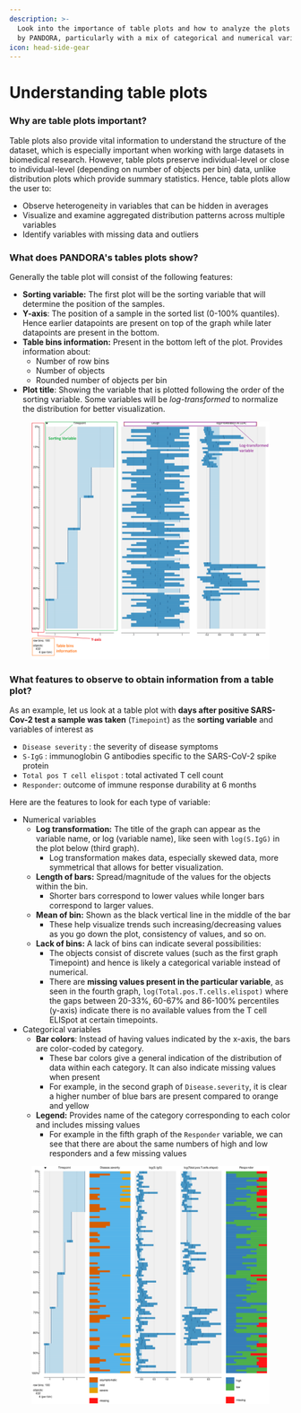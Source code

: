 ```yaml
---
description: >-
  Look into the importance of table plots and how to analyze the plots produced
  by PANDORA, particularly with a mix of categorical and numerical variables
icon: head-side-gear
---
```


# Understanding table plots

### Why are table plots important?&#x20;

Table plots also provide vital information to understand the structure of the dataset, which is especially important when working with large datasets in biomedical research. However, table plots preserve individual-level or close to individual-level (depending on number of objects per bin) data,  unlike distribution plots which provide summary statistics. Hence, table plots allow the user to:&#x20;

* Observe heterogeneity in variables that can be hidden in averages&#x20;
* Visualize and examine aggregated distribution patterns across multiple variables&#x20;
* Identify variables with missing data and outliers&#x20;

### What does PANDORA's tables plots show?&#x20;

Generally the table plot will consist of the following features:&#x20;

* **Sorting variable:** The first plot will be the sorting variable that will determine the position of the samples.
* **Y-axis**: The position of a sample in the sorted list (0-100% quantiles). Hence earlier datapoints are present on top of the graph while later datapoints are present in the bottom.&#x20;
* **Table bins information:** Present in the bottom left of the plot. Provides information about:&#x20;
  * Number of row bins&#x20;
  * Number of objects&#x20;
  * Rounded number of objects per bin&#x20;
* **Plot title**: Showing the variable that is plotted following the order of the sorting variable. Some variables will be _log-transformed_ to normalize the distribution for better visualization.&#x20;

<figure><img src="../../../.gitbook/assets/CP_table plot example.png" alt=""><figcaption></figcaption></figure>

### What features to observe to obtain information from a table plot?

As an example, let us look at a table plot with **days after positive SARS-Cov-2 test a sample was taken** (`Timepoint`) as the **sorting variable** and variables of interest as&#x20;

* `Disease severity` : the severity of disease symptoms
* `S-IgG` : immunoglobin G antibodies specific to the SARS-CoV-2 spike protein
* `Total pos T cell elispot` : total activated T cell count
* `Responder`: outcome of immune response durability at 6 months

Here are the features to look for each type of variable:&#x20;

* Numerical variables
  * **Log transformation:** The title of the graph can appear as the variable name, or log (variable name), like seen with `log(S.IgG)` in the plot below (third graph).&#x20;
    * Log transformation makes data, especially skewed data, more symmetrical that allows for better visualization.&#x20;
  * **Length of bars:** Spread/magnitude of the values for the objects within the bin.&#x20;
    * Shorter bars correspond to lower values while longer bars correspond to larger values.&#x20;
  * **Mean of bin:** Shown as the black vertical line in the middle of the bar
    * These help visualize trends such increasing/decreasing values as you go down the plot, consistency of values, and so on.&#x20;
  * **Lack of bins:** A lack of bins can indicate several possibilities:&#x20;
    * The objects consist of discrete values (such as the first graph Timepoint) and hence is likely a categorical variable instead of numerical.&#x20;
    * There are **missing values present in the particular variable**, as seen in the fourth graph, `log(Total.pos.T.cells.elispot)` where the gaps between 20-33%, 60-67% and 86-100% percentiles (y-axis) indicate there is no available values from the T cell ELISpot at certain timepoints.&#x20;
* Categorical variables
  * **Bar colors**: Instead of having values indicated by the x-axis, the bars are color-coded by category.&#x20;
    * These bar colors give a general indication of the distribution of data within each category. It can also indicate missing values when present
    * For example, in the second graph of `Disease.severity`, it is clear a higher number of blue bars are present compared to orange and yellow
  * **Legend:** Provides name of the category corresponding to each color and includes missing values&#x20;
    * For example in the fifth graph of the `Responder` variable, we can see that there are about the same numbers of high and low responders and a few missing values

<figure><img src="../../../.gitbook/assets/CP_table plot explanation.png" alt=""><figcaption></figcaption></figure>
